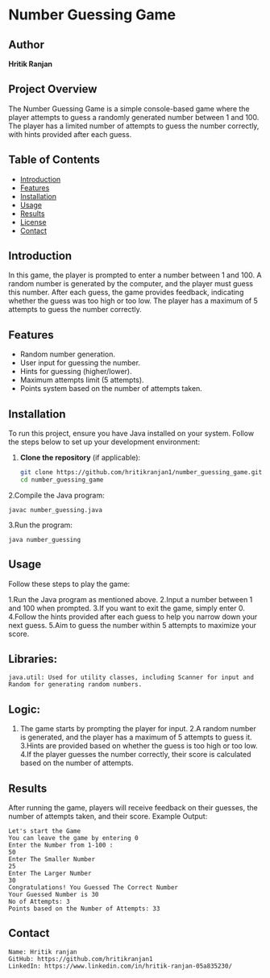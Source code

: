# Number Guessing Game

## Author
**Hritik Ranjan**

## Project Overview
The Number Guessing Game is a simple console-based game where the player attempts to guess a randomly generated number between 1 and 100. The player has a limited number of attempts to guess the number correctly, with hints provided after each guess.

## Table of Contents
- [Introduction](#introduction)
- [Features](#features)
- [Installation](#installation)
- [Usage](#usage)
- [Results](#results)
- [License](#license)
- [Contact](#contact)

## Introduction
In this game, the player is prompted to enter a number between 1 and 100. A random number is generated by the computer, and the player must guess this number. After each guess, the game provides feedback, indicating whether the guess was too high or too low. The player has a maximum of 5 attempts to guess the number correctly.

## Features
- Random number generation.
- User input for guessing the number.
- Hints for guessing (higher/lower).
- Maximum attempts limit (5 attempts).
- Points system based on the number of attempts taken.

## Installation
To run this project, ensure you have Java installed on your system. Follow the steps below to set up your development environment:

1. **Clone the repository** (if applicable):
   ```bash
   git clone https://github.com/hritikranjan1/number_guessing_game.git
   cd number_guessing_game
2.Compile the Java program:

    javac number_guessing.java

3.Run the program:

    java number_guessing
## Usage

Follow these steps to play the game:

   1.Run the Java program as mentioned above.
   2.Input a number between 1 and 100 when prompted.
   3.If you want to exit the game, simply enter 0.
   4.Follow the hints provided after each guess to help you narrow down your next guess.
   5.Aim to guess the number within 5 attempts to maximize your score.
## Libraries:

    java.util: Used for utility classes, including Scanner for input and Random for generating random numbers.

## Logic:

 1. The game starts by prompting the player for input.
    2.A random number is generated, and the player has a maximum of 5 attempts to guess it.
    3.Hints are provided based on whether the guess is too high or too low.
    4.If the player guesses the number correctly, their score is calculated based on the number of attempts.
## Results

After running the game, players will receive feedback on their guesses, the number of attempts taken, and their score.
Example Output:

    Let's start the Game
    You can leave the game by entering 0
    Enter the Number from 1-100 : 
    50
    Enter The Smaller Number 
    25
    Enter The Larger Number 
    30
    Congratulations! You Guessed The Correct Number 
    Your Guessed Number is 30
    No of Attempts: 3
    Points based on the Number of Attempts: 33
## Contact

    Name: Hritik ranjan
    GitHub: https://github.com/hritikranjan1
    LinkedIn: https://www.linkedin.com/in/hritik-ranjan-05a835230/
